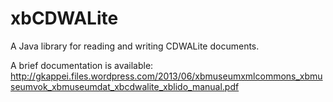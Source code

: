 xbCDWALite
======

A Java library for reading and writing CDWALite documents.

A brief documentation is available:
http://gkappei.files.wordpress.com/2013/06/xbmuseumxmlcommons_xbmuseumvok_xbmuseumdat_xbcdwalite_xblido_manual.pdf
